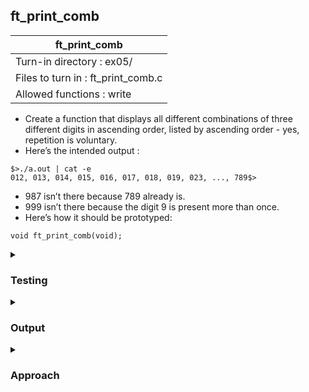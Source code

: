 ## ft_print_comb

|               ft_print_comb        |
|---------------------------------|
| Turn-in directory : ex05/       |
| Files to turn in : ft_print_comb.c |
| Allowed functions : write       |
- Create a function that displays all different combinations of three different digits in
ascending order, listed by ascending order - yes, repetition is voluntary.
- Here’s the intended output :
```
$>./a.out | cat -e
012, 013, 014, 015, 016, 017, 018, 019, 023, ..., 789$>
```
- 987 isn’t there because 789 already is.
- 999 isn’t there because the digit 9 is present more than once.
- Here’s how it should be prototyped:
```
void ft_print_comb(void);
```

<details>
<summary><h3>Testing</h3></summary>

<pre><code> int	main(void)
{
	ft_print_comb();
	return (0);
}</code></pre>

See [testing file](main.c)

</details>

<details>
<summary><h3>Output</h3></summary>

<pre><code>012, 013, 014, 015, 016, 017, 018, 019, 023, 024, 025, 026, 027, 028, 029, 034, 035, 036, 037, 038, 039, 045, 046, 047, 048, 049, 056, 057, 058, 059, 067, 068, 069, 078, 079, 089, 123, 124, 125, 126, 127, 128, 129, 134, 135, 136, 137, 138, 139, 145, 146, 147, 148, 149, 156, 157, 158, 159, 167, 168, 169, 178, 179, 189, 234, 235, 236, 237, 238, 239, 245, 246, 247, 248, 249, 256, 257, 258, 259, 267, 268, 269, 278, 279, 289, 345, 346, 347, 348, 349, 356, 357, 358, 359, 367, 368, 369, 378, 379, 389, 456, 457, 458, 459, 467, 468, 469, 478, 479, 489, 567, 568, 569, 578, 579, 589, 678, 679, 689, 789</code></pre>

</details>

<details>
<summary><h3>Approach</h3></summary>

This <a href=ft_print_comb.c>answer</a> sets 3 variables to represent the 3 digits in a combination and then uses 3 <code>while</code> loops to loop their values.

Within each combination, the digits must be ascending order, hence the variables are initialised to at least be higher than the previous digit:

<pre><code>x = '0';
...
	y = x + 1;
	...
		z = y + 1;
		...</code></pre>

Since we know that the last combination is 789, we can use this to set the <code>while</code> loop conditions. Also, to use these loops in combination, these loops are nested within each other.

<pre><code>while (x <= '7')
...
	while (y <= '8')
	...
		while (z <= '9')
		...</code></pre>

Within these nested loops, we write the digits in combination, remembering to separate them with a comma (and a space). However, to avoid putting a comma after 789 as well, we place the command to write the comma within an <code>if</code> statement. Since there is only one combination that starts with 7 that the loops will get to (as intended), we don't need to add more conditions

<pre><code>if (x != '7')
	write(1, ", ", 2);</code></pre>
	
</details>
